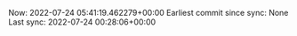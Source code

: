 Now: 2022-07-24 05:41:19.462279+00:00 Earliest commit since sync: None Last sync: 2022-07-24 00:28:06+00:00
